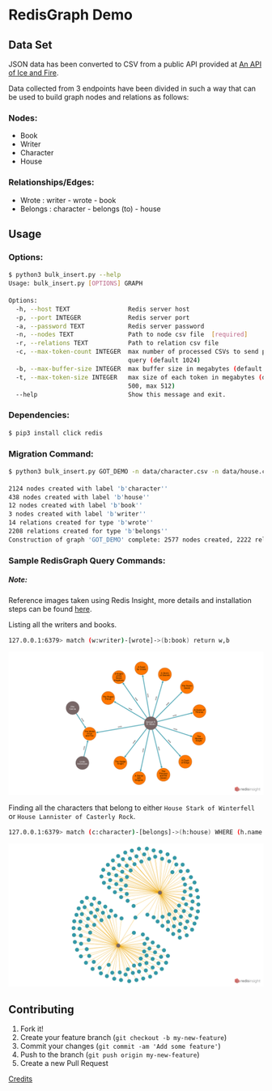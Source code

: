 # RedisGraph Demo



## Data Set
JSON data has been converted to CSV from a public API provided at [An API of Ice and Fire](https://anapioficeandfire.com/).

Data collected from 3 endpoints have been divided in such a way that can be used to build graph nodes and relations as follows:
### Nodes:
* Book
* Writer
* Character
* House
### Relationships/Edges:
* Wrote : writer - wrote - book
* Belongs : character - belongs (to) - house

## Usage
### Options:
```bash
$ python3 bulk_insert.py --help
Usage: bulk_insert.py [OPTIONS] GRAPH

Options:
  -h, --host TEXT                Redis server host
  -p, --port INTEGER             Redis server port
  -a, --password TEXT            Redis server password
  -n, --nodes TEXT               Path to node csv file  [required]
  -r, --relations TEXT           Path to relation csv file
  -c, --max-token-count INTEGER  max number of processed CSVs to send per
                                 query (default 1024)
  -b, --max-buffer-size INTEGER  max buffer size in megabytes (default 2048)
  -t, --max-token-size INTEGER   max size of each token in megabytes (default
                                 500, max 512)
  --help                         Show this message and exit.
```

### Dependencies:
```bash
$ pip3 install click redis
```

### Migration Command:
```bash
$ python3 bulk_insert.py GOT_DEMO -n data/character.csv -n data/house.csv -n data/book.csv -n data/writer.csv -r data/wrote.csv -r data/belongs.csv

2124 nodes created with label 'b'character''
438 nodes created with label 'b'house''
12 nodes created with label 'b'book''
3 nodes created with label 'b'writer''
14 relations created for type 'b'wrote''
2208 relations created for type 'b'belongs''
Construction of graph 'GOT_DEMO' complete: 2577 nodes created, 2222 relations created in 0.156645 seconds

```

### Sample RedisGraph Query Commands:

##### Note:

Reference images taken using Redis Insight, more details and installation steps can be found [here](https://redislabs.com/redisinsight/).

Listing all the writers and books.

```bash
127.0.0.1:6379> match (w:writer)-[wrote]->(b:book) return w,b
```
![books.png](images/books.png)

Finding all the characters that belong to either `House Stark of Winterfell` or `House Lannister of Casterly Rock`.


```bash
127.0.0.1:6379> match (c:character)-[belongs]->(h:house) WHERE (h.name = 'House Stark of Winterfell' OR h.name = 'House Lannister of Casterly Rock') return c,h
```
![characters.png](images/characters.png)

## Contributing

1.  Fork it!
2.  Create your feature branch (`git checkout -b my-new-feature`)
3.  Commit your changes (`git commit -am 'Add some feature'`)
4.  Push to the branch (`git push origin my-new-feature`)
5.  Create a new Pull Request

[Credits](https://github.com/md-farhan-memon/redis_graph_demo)
